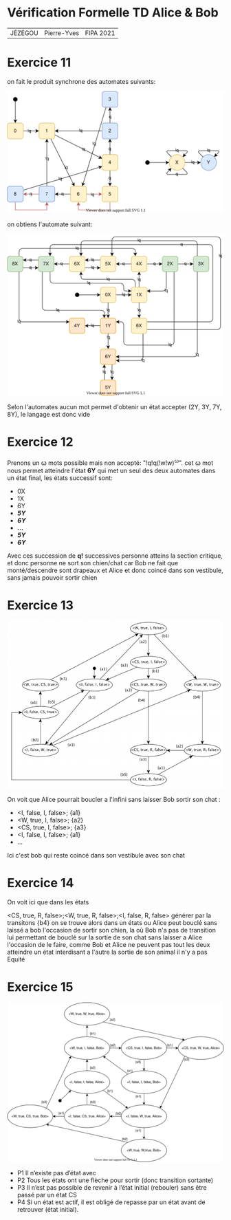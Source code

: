 # Vérification Formelle TD Alice & Bob

<table><tbody><tr><td>JÉZÉGOU</td><td>Pierre-Yves</td><td>FIPA 2021</td></tr></tbody></table>

# Exercice 11

on fait le produit synchrone des automates suivants:

![automates de reference](Automates.svg)

on obtiens l'automate suivant:

![Produit Synchrone](produitSynchrone.svg "Produit Synchrone")

Selon l'automates aucun mot permet d'obtenir un état accepter (2Y, 3Y, 7Y, 8Y), le langage est donc vide

# Exercice 12

Prenons un ꞷ mots possible mais non accepté: "!q!q(!w!w)<sup>ꞷ</sup>". cet ꞷ mot nous permet atteindre l'état **6Y** qui met un seul des deux automates dans un état final, les états successif sont:

- 0X
- 1X
- 6Y
- ***5Y***
- ***6Y***
-  ***...***
- ***5Y***
- ***6Y***

Avec ces succession de **q!** successives personne atteins la section critique, et donc personne ne sort son chien/chat car Bob ne fait que monté/descendre sont drapeaux et Alice et donc coincé dans son vestibule, sans jamais pouvoir sortir chien

# Exercice 13

![Figure 15](fig15.png "Figure 15")

On voit que Alice  pourrait boucler a l'infini sans laisser Bob sortir son chat :

- <I, false, I, false>; {a1}
- <W, true, I, false>; {a2}
- <CS, true, I, false>; {a3}
- <I, false, I, false>; {a1}
- ...

Ici c'est bob qui reste coincé dans son vestibule avec son chat 

# Exercice 14

On voit ici que dans les états

<CS, true, R, false>;<W, true, R, false>;<I, false, R, false> générer par la transitons {b4} on se trouve alors dans un états ou Alice peut bouclé sans laissé a bob l'occasion de sortir son chien, la où Bob n'a pas de transition lui permettant de bouclé sur la sortie de son chat sans laisser a Alice l'occasion de le faire, comme Bob et Alice ne peuvent pas tout les deux atteindre un état interdisant a l'autre la sortie de son animal il n'y a pas Equité 

# Exercice 15

![figure 18](fig18.svg "figure18")



- P1 Il n’existe pas d’état avec  
- P2 Tous les états ont une flèche pour sortir (donc transition sortante) 
- P3 Il n’est pas possible de revenir à l’état initial (rebouler) sans être passé par un état CS 
- P4 Si un état  est actif, il est obligé de repasse par un état  avant de retrouver (état initial).